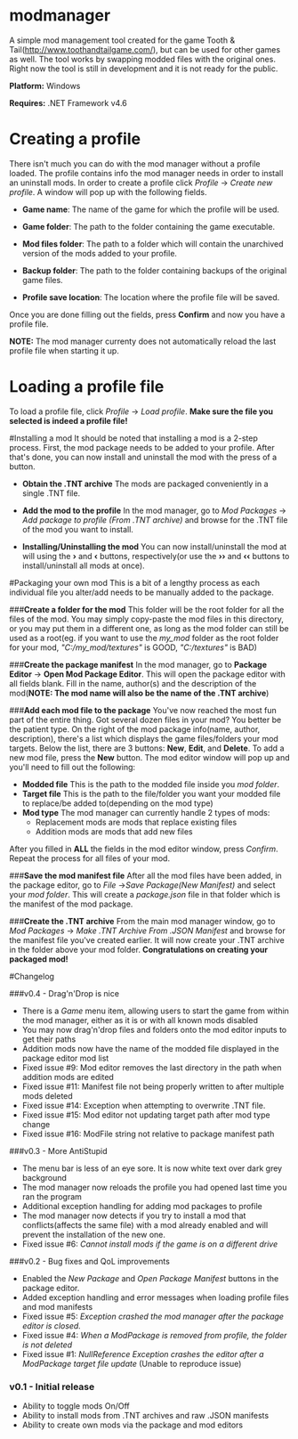 # modmanager
A simple mod management tool created for the game Tooth & Tail(http://www.toothandtailgame.com/), but can be used for other games as well. The tool works by swapping modded files with the original ones. Right now the tool is still in development and it is not ready for the public.

__Platform:__ Windows

__Requires:__ .NET Framework v4.6

# Creating a profile
There isn't much you can do with the mod manager without a profile loaded. The profile contains info the mod manager needs in order to install an uninstall mods. In order to create a profile click *Profile* -> *Create new profile*. A window will pop up with the following fields.

+ __Game name__:
The name of the game for which the profile will be used.

+ __Game folder__:
The path to the folder containing the game executable.

+ __Mod files folder__:
The path to a folder which will contain the unarchived version of the mods added to your profile.

+ __Backup folder__:
The path to the folder containing backups of the original game files.

+ __Profile save location__:
The location where the profile file will be saved.

Once you are done filling out the fields, press **Confirm** and now you have a profile file.

__NOTE:__ The mod manager currenty does not automatically reload the last profile file when starting it up.


# Loading a profile file
To load a profile file, click *Profile* -> *Load profile*. __Make sure the file you selected is indeed a profile file!__

#Installing a mod
It should be noted that installing a mod is a 2-step process. First, the mod package needs to be added to your profile. After that's done, you can now install and uninstall the mod with the press of a button.

+ __Obtain the .TNT archive__
The mods are packaged conveniently in a single .TNT file.

+ __Add the mod to the profile__
In the mod manager, go to *Mod Packages* -> *Add package to profile (From .TNT archive)* and browse for the .TNT file of the mod you want to install.

+ __Installing/Uninstalling the mod__
You can now install/uninstall the mod at will using the **›** and **‹** buttons, respectively(or use the **››** and **‹‹** buttons to install/uninstall all mods at once).

#Packaging your own mod
This is a bit of a lengthy process as each individual file you alter/add needs to be manually added to the package.

###__Create a folder for the mod__ 
  This folder will be the root folder for all the files of the mod. You may simply copy-paste the mod files in this directory, or you may put them in a different one, as long as the mod folder can still be used as a root(eg. if you want to use the *my_mod* folder as the root folder for your mod,  *"C:/my_mod/textures"* is GOOD, *"C:/textures"* is BAD)

###__Create the package manifest__
  In the mod manager, go to **Package Editor** -> **Open Mod Package Editor**. This will open the package editor with all fields blank. Fill in the name, author(s) and the description of the mod(__NOTE: The mod name will also be the name of the .TNT archive__)
  
###__Add each mod file to the package__
  You've now reached the most fun part of the entire thing. Got several dozen files in your mod? You better be the patient type. On the right of the mod package info(name, author, description), there's a list which displays the game files/folders your mod targets. Below the list, there are 3 buttons: **New**, **Edit**, and **Delete**. To add a new mod file, press the **New** button. The mod editor window will pop up and you'll need to fill out the following:
  
  + __Modded file__ This is the path to the modded file inside you *mod folder*.
  + __Target file__ This is the path to the file/folder you want your modded file to replace/be added to(depending on the mod type)
  + __Mod type__ The mod manager can currently handle 2 types of mods:
    + Replacement mods are mods that replace existing files
    + Addition mods are mods that add new files
  
  After you filled in __ALL__ the fields in the mod editor window, press *Confirm*. Repeat the process for all files of your mod.

###__Save the mod manifest file__
  After all the mod files have been added, in the package editor, go to *File* ->*Save Package(New Manifest)* and select your *mod folder*. This will create a *package.json* file in that folder which is the manifest of the mod package.
  
###__Create the .TNT archive__
  From the main mod manager window, go to *Mod Packages* -> *Make .TNT Archive From .JSON Manifest* and browse for the manifest file you've created earlier. It will now create your .TNT archive in the folder above your mod folder. **Congratulations on creating your packaged mod!**

#Changelog

###v0.4 - Drag'n'Drop is nice
  + There is a *Game* menu item, allowing users to start the game from within the mod manager, either as it is or with all known mods disabled
  + You may now drag'n'drop files and folders onto the mod editor inputs to get their paths
  + Addition mods now have the name of the modded file displayed in the package editor mod list
  + Fixed issue #9: Mod editor removes the last directory in the path when addition mods are edited
  + Fixed issue #11: Manifest file not being properly written to after multiple mods deleted
  + Fixed issue #14: Exception when attempting to overwrite .TNT file.
  + Fixed issue #15: Mod editor not updating target path after mod type change
  + Fixed issue #16: ModFile string not relative to package manifest path 

###v0.3 - More AntiStupid
  + The menu bar is less of an eye sore. It is now white text over dark grey background
  + The mod manager now reloads the profile you had opened last time you ran the program
  + Additional exception handling for adding mod packages to profile
  + The mod manager now detects if you try to install a mod that conflicts(affects the same file) with a mod already enabled and will prevent the installation of the new one.
  + Fixed issue #6: *Cannot install mods if the game is on a different drive*

###v0.2 - Bug fixes and QoL improvements
  + Enabled the *New Package* and *Open Package Manifest* buttons in the package editor.
  + Added exception handling and error messages when loading profile files and mod manifests
  + Fixed issue #5: *Exception crashed the mod manager after the package editor is closed.*
  + Fixed issue #4: *When a ModPackage is removed from profile, the folder is not deleted*
  + Fixed issue #1: *NullReference Exception crashes the editor after a ModPackage target file update* (Unable to reproduce issue)
  
### v0.1 - Initial release
  + Ability to toggle mods On/Off
  + Ability to install mods from .TNT archives and raw .JSON manifests
  + Ability to create own mods via the package and mod editors
  
